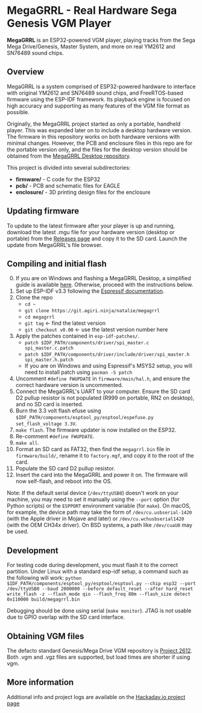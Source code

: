 MegaGRRL - Real Hardware Sega Genesis VGM Player
========
**MegaGRRL** is an ESP32-powered VGM player, playing tracks from the Sega Mega Drive/Genesis, Master System, and more on real YM2612 and SN76489 sound chips.

## Overview
MegaGRRL is a system comprised of ESP32-powered hardware to interface with original YM2612 and SN76489 sound chips, and FreeRTOS-based firmware using the ESP-IDF framework. Its playback engine is focused on high accuracy and supporting as many features of the VGM file format as possible.

Originally, the MegaGRRL project started as only a portable, handheld player. This was expanded later on to include a desktop hardware version. The firmware in this repository works on both hardware versions with minimal changes. However, the PCB and enclosure files in this repo are for the portable version only, and the files for the desktop version should be obtained from the [MegaGRRL Desktop repository](https://git.agiri.ninja/natalie/MegaGRRL_Desktop).

This project is divided into several subdirectories:
  * **firmware/** - C code for the ESP32
  * **pcb/** - PCB and schematic files for EAGLE
  * **enclosure/** - 3D printing design files for the enclosure

## Updating firmware
To update to the latest firmware after your player is up and running, download the latest .mgu file for your hardware version (desktop or portable) from the [Releases page](https://git.agiri.ninja/natalie/megagrrl/-/releases) and copy it to the SD card. Launch the update from MegaGRRL's file browser.

## Compiling and initial flash
0. If you are on Windows and flashing a MegaGRRL Desktop, a simplified guide is available [here](https://git.agiri.ninja/snippets/3). Otherwise, proceed with the instructions below.
1. Set up ESP-IDF v3.3 following the [Espressif documentation](https://docs.espressif.com/projects/esp-idf/en/v3.3/get-started/index.html).
2. Clone the repo
   - `cd ~`
   - `git clone https://git.agiri.ninja/natalie/megagrrl`
   - `cd megagrrl`
   - `git tag` <- find the latest version
   - `git checkout v0.00` <- use the latest version number here
3. Apply the patches contained in `esp-idf-patches/`.
   - `patch $IDF_PATH/components/driver/spi_master.c spi_master.c.patch`
   - `patch $IDF_PATH/components/driver/include/driver/spi_master.h spi_master.h.patch`
   - If you are on Windows and using Espressif's MSYS2 setup, you will need to install patch using `pacman -S patch`
4. Uncomment `#define FWUPDATE` in `firmware/main/hal.h`, and ensure the correct hardware version is uncommented.
5. Connect the MegaGRRL's UART to your computer. Ensure the SD card D2 pullup resistor is not populated (R999 on portable, RN2 on desktop), and no SD card is inserted.
6. Burn the 3.3 volt flash efuse using `$IDF_PATH/components/esptool_py/esptool/espefuse.py set_flash_voltage 3.3V`.
7. `make flash`. The firmware updater is now installed on the ESP32.
8. Re-comment `#define FWUPDATE`.
9. `make all`.
10. Format an SD card as FAT32, then find the `megagrrl.bin` file in `firmware/build/`, rename it to `factory.mgf`, and copy it to the root of the card.
11. Populate the SD card D2 pullup resistor.
12. Insert the card into the MegaGRRL and power it on. The firmware will now self-flash, and reboot into the OS.

Note: If the default serial device (`/dev/ttyUSB0`) doesn't work on your machine, you may need to set it manually using the `--port` option (for Python scripts) or the `ESPPORT` environment variable (for `make`). On macOS, for example, the device path may take the form of `/dev/cu.usbserial-1420` (with the Apple driver in Mojave and later) or `/dev/cu.wchusbserial1420` (with the OEM CH34x driver). On BSD systems, a path like `/dev/cuaU0` may be used.

## Development
For testing code during development, you must flash it to the correct partition. Under Linux with a standard esp-idf setup, a command such as the following will work:
`python $IDF_PATH/components/esptool_py/esptool/esptool.py --chip esp32 --port /dev/ttyUSB0 --baud 2000000 --before default_reset --after hard_reset write_flash -z --flash_mode qio --flash_freq 80m --flash_size detect 0x110000 build/megagrrl.bin`

Debugging should be done using serial (`make monitor`). JTAG is not usable due to GPIO overlap with the SD card interface.

## Obtaining VGM files
The defacto standard Genesis/Mega Drive VGM repository is [Project 2612](https://project2612.org/). Both .vgm and .vgz files are supported, but load times are shorter if using vgm.

## More information
Additional info and project logs are available on the [Hackaday.io project page](https://hackaday.io/project/161741-megagrrl-portable-ym2612-vgm-player)
